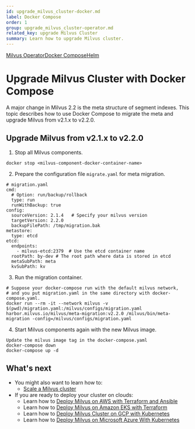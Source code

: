 ```yaml
---
id: upgrade_milvus_cluster-docker.md
label: Docker Compose
order: 1
group: upgrade_milvus_cluster-operator.md
related_key: upgrade Milvus Cluster
summary: Learn how to upgrade Milvus cluster.
---
```


<div class="tab-wrapper"><a href="upgrade_milvus_cluster-operator.md" class=''>Milvus Operator</a><a href="upgrade_milvus_cluster-docker.md" class='active '>Docker Compose</a><a href="upgrade_milvus_cluster-helm.md" class=''>Helm</a></div>

# Upgrade Milvus Cluster with Docker Compose

A major change in Milvus 2.2 is the meta structure of segment indexes. This topic describes how to use Docker Compose to migrate the meta and upgrade Milvus from v2.1.x to v2.2.0.

## Upgrade Milvus from v2.1.x to v2.2.0

1. Stop all Milvus components.

```
docker stop <milvus-component-docker-container-name>
```

2. Prepare the configuration file `migrate.yaml` for meta migration.

```
# migration.yaml
cmd:
  # Option: run/backup/rollback
  type: run
  runWithBackup: true
config:
  sourceVersion: 2.1.4   # Specify your milvus version
  targetVersion: 2.2.0
  backupFilePath: /tmp/migration.bak
metastore:
  type: etcd
etcd:
  endpoints:
    - milvus-etcd:2379  # Use the etcd container name
  rootPath: by-dev # The root path where data is stored in etcd
  metaSubPath: meta
  kvSubPath: kv
```

3. Run the migration container.

```
# Suppose your docker-compose run with the default milvus network,
# and you put migration.yaml in the same directory with docker-compose.yaml.
docker run --rm -it --network milvus -v $(pwd)/migration.yaml:/milvus/configs/migration.yaml harbor.milvus.io/milvus/meta-migration:v2.2.0 /milvus/bin/meta-migration -config=/milvus/configs/migration.yaml
```

4. Start Milvus components again with the new Milvus image.

```
Update the milvus image tag in the docker-compose.yaml
docker-compose down
docker-compose up -d
```





## What's next
- You might also want to learn how to:
  - [Scale a Milvus cluster](scaleout.md)
- If you are ready to deploy your cluster on clouds:
  - Learn how to [Deploy Milvus on AWS with Terraform and Ansible](aws.md)
  - Learn how to [Deploy Milvus on Amazon EKS with Terraform](eks.md)
  - Learn how to [Deploy Milvus Cluster on GCP with Kubernetes](gcp.md)
  - Learn how to [Deploy Milvus on Microsoft Azure With Kubernetes](azure.md)
